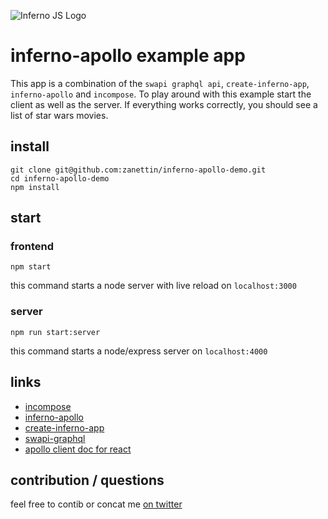 ![Inferno JS Logo](https://cdn-images-1.medium.com/max/1600/1*NZoKqwcj_x9W1Zh-eWWeCw.png "Inferno JS")

# inferno-apollo example app
This app is a combination of the `swapi graphql api`, `create-inferno-app`, `inferno-apollo` and `incompose`.
To play around with this example start the client as well as the server. If everything works correctly, you should see a list of star wars movies.

## install
```
git clone git@github.com:zanettin/inferno-apollo-demo.git
cd inferno-apollo-demo
npm install
```

## start
### frontend
```
npm start
```
this command starts a node server with live reload on `localhost:3000`

### server
```
npm run start:server
```
this command starts a node/express server on `localhost:4000`

## links
- [incompose](https://github.com/zanettin/incompose)
- [inferno-apollo](https://github.com/zanettin/inferno-apollo)
- [create-inferno-app](https://github.com/infernojs/create-inferno-app)
- [swapi-graphql](https://github.com/graphql/swapi-graphql)
- [apollo client doc for react](http://dev.apollodata.com/react/queries.html)

## contribution / questions
feel free to contib or concat me [on twitter](https://twitter.com/roman_zanettin)

